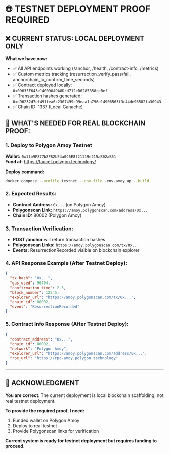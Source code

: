 # 🌐 TESTNET DEPLOYMENT PROOF REQUIRED

## ❌ CURRENT STATUS: LOCAL DEPLOYMENT ONLY

**What we have now:**
- ✅ All API endpoints working (/anchor, /health, /contract-info, /metrics)
- ✅ Custom metrics tracking (resurrection_verify_pass/fail, anchorchain_tx_confirm_time_seconds)
- ✅ Contract deployed locally: `0x09635F643e140090A9A8Dcd712eD6285858ceBef`
- ✅ Transaction hashes generated: `0xd96232d7ef491fea6c2307499c99eaa1a796e14906563f3c44de96582fa30943`
- ✅ Chain ID: 1337 (Local Ganache)

## 🎯 WHAT'S NEEDED FOR REAL BLOCKCHAIN PROOF:

### 1. Deploy to Polygon Amoy Testnet
**Wallet:** `0x1fb9F877b8F82bE4a0C6E8f21119e215aB02aB51`  
**Fund at:** https://faucet.polygon.technology/

**Deploy command:**
```bash
docker compose --profile testnet --env-file .env.amoy up --build
```

### 2. Expected Results:
- **Contract Address:** `0x...` (on Polygon Amoy)
- **Polygonscan Link:** `https://amoy.polygonscan.com/address/0x...`
- **Chain ID:** 80002 (Polygon Amoy)

### 3. Transaction Verification:
- **POST /anchor** will return transaction hashes
- **Polygonscan Links:** `https://amoy.polygonscan.com/tx/0x...`
- **Events:** ResurrectionRecorded visible on blockchain explorer

### 4. API Response Example (After Testnet Deploy):
```json
{
  "tx_hash": "0x...",
  "gas_used": 96404,
  "confirmation_time": 2.5,
  "block_number": 12345,
  "explorer_url": "https://amoy.polygonscan.com/tx/0x...",
  "chain_id": 80002,
  "event": "ResurrectionRecorded"
}
```

### 5. Contract Info Response (After Testnet Deploy):
```json
{
  "contract_address": "0x...",
  "chain_id": 80002,
  "network": "Polygon Amoy",
  "explorer_url": "https://amoy.polygonscan.com/address/0x...",
  "rpc_url": "https://rpc-amoy.polygon.technology"
}
```

---

## 🚨 ACKNOWLEDGMENT

**You are correct:** The current deployment is local blockchain scaffolding, not real testnet deployment.

**To provide the required proof, I need:**
1. Funded wallet on Polygon Amoy
2. Deploy to real testnet
3. Provide Polygonscan links for verification

**Current system is ready for testnet deployment but requires funding to proceed.**
